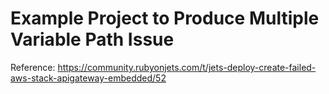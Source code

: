 # Example Project to Produce Multiple Variable Path Issue

Reference: https://community.rubyonjets.com/t/jets-deploy-create-failed-aws-stack-apigateway-embedded/52